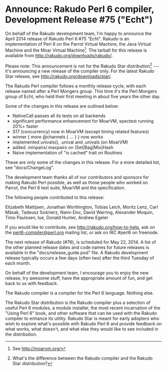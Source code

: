 # Announce: Rakudo Perl 6 compiler, Development Release #75 ("Echt")

On behalf of the Rakudo development team, I'm happy to announce the
April 2014 release of Rakudo Perl 6 #75 "Echt". Rakudo is an
implementation of Perl 6 on the Parrot Virtual Machine, the Java Virtual
Machine and the Moar Virtual Machine[^1]. The tarball for this release
is available from <http://rakudo.org/downloads/rakudo/>.

Please note: This announcement is not for the Rakudo Star
distribution[^2] --- it's announcing a new release of the compiler
only. For the latest Rakudo Star release, see
<http://rakudo.org/downloads/star/>.

The Rakudo Perl compiler follows a monthly release cycle, with each
release named after a Perl Mongers group. This time it's the Perl
Mongers group of Echt, who held their first meeting in about five years
the other day.

Some of the changes in this release are outlined below:

+ NativeCall passes all its tests on all backends
+ significant performance enhancement for MoarVM, spectest running 20%+ faster
+ S17 (concurrency) now in MoarVM (except timing related features)
+ winner { more @channels { ... } } now works
+ implemented univals(), .unival and .univals (on MoarVM)
+ added .minpairs/.maxpairs on (Set|Bag|Mix)Hash
+ Naive implementation of "is cached" trait on Routines

These are only some of the changes in this release. For a more
detailed list, see "docs/ChangeLog".

The development team thanks all of our contributors and sponsors for
making Rakudo Perl possible, as well as those people who worked on
Parrot, the Perl 6 test suite, MoarVM and the specification.

The following people contributed to this release:

Elizabeth Mattijsen, Jonathan Worthington, Tobias Leich, Moritz Lenz, Carl
Mäsak, Tadeusz Sośnierz, Nami-Doc, David Warring, Alexander Moquin, Timo
Paulssen, lue, Donald Hunter, Andrew Egeler

If you would like to contribute, see <http://rakudo.org/how-to-help>,
ask on the <perl6-compiler@perl.org> mailing list, or ask on IRC
\#perl6 on freenode.

The next release of Rakudo (#76), is scheduled for May 22, 2014.
A list of the other planned release dates and code names for future
releases is available in the "docs/release_guide.pod" file. A Rakudo
development release typically occurs a few days (often two) after the
third Tuesday of each month.

On behalf of the development team, I encourage you to enjoy the new release,
try awesome stuff, have the appropriate amount of fun, and get back to us
with feedback.

[^1]: See <http://moarvm.org/>

[^2]: What's the difference between the Rakudo compiler and the Rakudo
Star distribution?

The Rakudo compiler is a compiler for the Perl 6 language.
Nothing else.

The Rakudo Star distribution is the Rakudo compiler plus a selection
of useful Perl 6 modules, a module installer, the most recent
incarnation of the "Using Perl 6" book, and other software that can
be used with the Rakudo compiler to enhance its utility.  Rakudo Star
is meant for early adopters who wish to explore what's possible with
Rakudo Perl 6 and provide feedback on what works, what doesn't, and
what else they would like to see included in the distribution.
